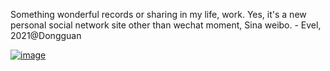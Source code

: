 Something wonderful records or sharing in my life, work. Yes, it's a new personal social network site other than wechat moment, Sina weibo. - Evel, 2021@Dongguan

[![image](https://picsum.photos/360/780?random=1)](https://picsum.photos/360/780?random=1)
